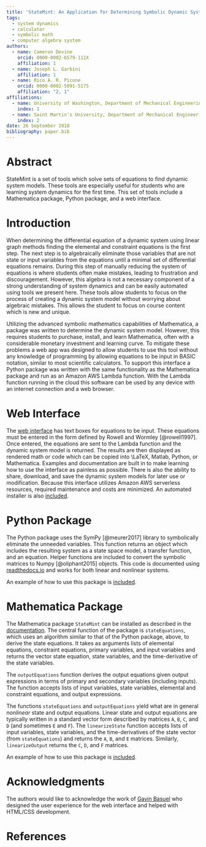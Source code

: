 ```yaml
---
title: 'StateMint: An Application for Determining Symbolic Dynamic System Models using Linear Graph Methods'
tags:
  - system dynamics
  - calculator
  - symbolic math
  - computer algebra system
authors:
  - name: Cameron Devine
    orcid: 0000-0002-6579-111X
    affiliation: 1
  - name: Joseph L. Garbini
    affiliation: 1
  - name: Rico A. R. Picone
    orcid: 0000-0002-5091-5175
    affiliation: "2, 1"
affiliations:
  - name: University of Washington, Department of Mechanical Engineering
    index: 1
  - name: Saint Martin's University, Department of Mechanical Engineering
    index: 2
date: 26 September 2018
bibliography: paper.bib
---
```


# Abstract

StateMint is a set of tools which solve sets of equations to find dynamic system models.
These tools are especially useful for students who are learning system dynamics for the first time.
This set of tools include a Mathematica package, Python package, and a web interface.

# Introduction

When determining the differential equation of a dynamic system using linear graph methods finding the elemental and constraint equations is the first step.
The next step is to algebraically eliminate those variables that are not state or input variables from the equations until a minimal set of differential equations remains.
During this step of manually reducing the system of equations is where students often make mistakes, leading to frustration and discouragement.
However, this algebra is not a necessary component of a strong understanding of system dynamics and can be easily automated using tools we present here.
These tools allow students to focus on the process of creating a dynamic system model without worrying about algebraic mistakes.
This allows the student to focus on course content which is new and unique.

Utilizing the advanced symbolic mathematics capabilities of Mathematica, a package was written to determine the dynamic system model.
However, this requires students to purchase, install, and learn Mathematica, often with a considerable monetary investment and learning curve.
To mitigate these problems a web app was designed to allow students to use this tool without any knowledge of programming by allowing equations to be input in BASIC notation, similar to most scientific calculators.
To support this interface a Python package was written with the same functionality as the Mathematica package and run as an Amazon AWS Lambda function.
With the Lambda function running in the cloud this software can be used by any device with an internet connection and a web browser.

# Web Interface

The [web interface](http://statum.camerondevine.me/) has text boxes for equations to be input.
These equations must be entered in the form defined by Rowell and Wormley [@rowell1997].
Once entered, the equations are sent to the Lambda function and the dynamic system model is returned.
The results are then displayed as rendered math or code which can be copied into \LaTeX, Matlab, Python, or Mathematica.
Examples and documentation are built in to make learning how to use the interface as painless as possible.
There is also the ability to share, download, and save the dynamic system models for later use or modification.
Because this interface utilizes Amazon AWS serverless resources, required maintenance and costs are minimized.
An automated installer is also [included](https://github.com/CameronDevine/Statum/tree/master/web).

# Python Package

The Python package uses the SymPy [@meurer2017] library to symbolically eliminate the unneeded variables.
This function returns an object which includes the resulting system as a state space model, a transfer function, and an equation.
Helper functions are included to convert the symbolic matrices to Numpy [@oliphant2015] objects.
This code is documented using [readthedocs.io](https://statum.readthedocs.io/en/latest/) and works for both linear and nonlinear systems.

An example of how to use this package is [included](https://github.com/CameronDevine/Statum/blob/master/python/Example.ipynb).

# Mathematica Package

The Mathematica package `StateMint` can be installed as described in the [documentation](https://github.com/CameronDevine/Statum/blob/master/mathematica/README.md). The central function of the package is `stateEquations`, which uses an algorithm similar to that of the Python package, above, to derive the state equations. It takes as arguments lists of elemental equations, constraint equations, primary variables, and input variables and returns the vector state equation, state variables, and the time-derivative of the state variables.

The `outputEquations` function derives the output equations given output expressions in terms of primary and secondary variables (including inputs). The function accepts lists of input variables, state variables, elemental and constraint equations, and output expressions.

The functions `stateEquations` and `outputEquations` yield what are in general *nonlinear* state and output equations. Linear state and output equations are typically written in a standard vector form described by matrices `A`, `B`, `C`, and `D` (and sometimes `E` and `F`). The `linearizeState` function accepts lists of input variables, state variables, and the time-derivatives of the state vector (from `stateEquations`) and returns the `A`, `B`, and `E` matrices. Similarly, `linearizeOutput` returns the `C`, `D`, and `F` matrices.

An example of how to use this package is [included](https://github.com/CameronDevine/Statum/blob/master/mathematica/Example.nb).

# Acknowledgments

The authors would like to acknowledge the work of [Gavin Basuel](https://www.gavinbasuel.com/) who designed the user experience for the web interface and helped with HTML/CSS development.

# References

<!--stackedit_data:
eyJkaXNjdXNzaW9ucyI6eyJTUjhYckl2em11VWpGY1paIjp7In
N0YXJ0Ijo5NTgsImVuZCI6MTExMywidGV4dCI6IldoZW4gZGV0
ZXJtaW5pbmcgdGhlIGRpZmZlcmVudGlhbCBlcXVhdGlvbiBvZi
BhIGR5bmFtaWMgc3lzdGVtIHVzaW5nIGxpbmVhciBncmHigKYi
fSwidkFpQTFLZ0FCbWtZT2NNZSI6eyJzdGFydCI6MjIyNSwiZW
5kIjoyMjM5LCJ0ZXh0IjoiQkFTSUMgbm90YXRpb24ifX0sImNv
bW1lbnRzIjp7IlJ5TGprMnFMY3I4RHM4SmQiOnsiZGlzY3Vzc2
lvbklkIjoiU1I4WHJJdnptdVVqRmNaWiIsInN1YiI6ImdvOjEw
MjkwNTQzNTUzMDg5NjQ3NDgwMCIsInRleHQiOiJJJ20gYSBiaW
cgYmVsaWV2ZXIgdGhhdCB5b3VyIGZpcnN0IHNlbnRlbmNlIHNo
b3VsZCB0cnkgdG8gY29udmV5IHRoZSBtYWluIHBvaW50IG9mIH
lvdXIgcGFwZXIuIFRoaXMgaXMgbW9yZSBvZiBhbiBcImludHJv
ZHVjdGlvblwiIHNlY3Rpb24gc2VudGVuY2UsIGFzIGFyZSB0aG
9zZSB0aGF0IGZvbGxvdyBpdC4gUGVyaGFwcyB0aGlzICppcyog
ZWZmZWN0aXZlbHkgdGhlIGludHJvZHVjdGlvbiBhbmQgdGhlcm
UncyBhIHNlcGFyYXRlIGFic3RyYWN0IC4uLiBpZiBzbywgdGhh
dCdzIGZpbmUuIiwiY3JlYXRlZCI6MTU0MzcxOTEwMjgzMH0sIn
pkaHdjTVppZURXcklwa0MiOnsiZGlzY3Vzc2lvbklkIjoiU1I4
WHJJdnptdVVqRmNaWiIsInN1YiI6ImdvOjEwMjkwNTQzNTUzMD
g5NjQ3NDgwMCIsInRleHQiOiJJJ20gZ29pbmcgdG8gY29udGlu
dWUgY29tbWVudGluZyBhcyBpZiB0aGlzIHRleHQgaXMgcHJlY2
VkZWQgYnkgYW4gYWJzdHJhY3Qgb2Ygc29tZSBzb3J0LiIsImNy
ZWF0ZWQiOjE1NDM3MTkyMDE4MDh9LCJFdU9VdmJGaUg1cVRuS1
EwIjp7ImRpc2N1c3Npb25JZCI6InZBaUExS2dBQm1rWU9jTWUi
LCJzdWIiOiJnaDoxMDM5NDg5NiIsInRleHQiOiJTaG91bGQgd2
UgY2l0ZSBCQVNJQyBub3RhdGlvbj8gSSBmb3VuZCBpdCBvbiBX
aWtpcGVkaWEsICBcbltodHRwczovL2VuLndpa2lwZWRpYS5vcm
cvd2lraS9DYWxjdWxhdG9yX2lucHV0X21ldGhvZHMjQkFTSUNf
bm90YXRpb25dKGh0dHBzOi8vZW4ud2lraXBlZGlhLm9yZy93aW
tpL0NhbGN1bGF0b3JfaW5wdXRfbWV0aG9kcyNCQVNJQ19ub3Rh
dGlvbikiLCJjcmVhdGVkIjoxNTQzOTUzNzU0NjQ5fX0sImhpc3
RvcnkiOlstMTIwOTc1MDc5NiwtNzM1NjA1NDY1LDE3MTcyMDAw
ODYsLTE1MTM5MDUwMDcsMjAyMjI5NTM3NywtOTIwOTY5NjYzLD
g3NDQwMjE5MSw1MjAyMDcxNTQsLTkzNTYwNTMxNSwtMTc2MjAz
NzM4OCwtNTc1MzQzNzEwLDY3MDQ0NzcxLC0yMjkxMzU3NjksLT
ExMjMzOTIwNTQsLTg4NzMwMTgyLDIxMDE5MjQ2ODUsNjAyMDc5
NzgwLDEwODUzMDczODIsLTE0NTE3Nzk0MjMsLTEwMDk5NTgwMj
ddfQ==
-->
